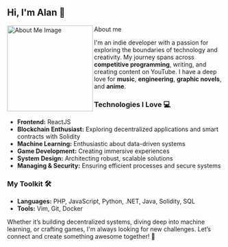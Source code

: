 ## Hi, I'm Alan 👋

<img align="left" src="https://github.com/alaRiveros/alanRiveros/blob/main/Images/about_me.gif" width="200" alt="About Me Image"> About me

I'm an indie developer with a passion for exploring the boundaries of technology and creativity. My journey spans across **competitive programming**, writing, and creating content on YouTube. I have a deep love for **music**, **engineering**, **graphic novels**, and **anime**.

### Technologies I Love 💻

- **Frontend:** ReactJS
- **Blockchain Enthusiast:** Exploring decentralized applications and smart contracts with Solidity
- **Machine Learning:** Enthusiastic about data-driven systems
- **Game Development:** Creating immersive experiences
- **System Design:** Architecting robust, scalable solutions
- **Managing & Security:** Ensuring efficient processes and secure systems

### My Toolkit 🛠️

- **Languages:** PHP, JavaScript, Python, .NET, Java, Solidity, SQL
- **Tools:** Vim, Git, Docker

Whether it’s building decentralized systems, diving deep into machine learning, or crafting games, I'm always looking for new challenges. Let’s connect and create something awesome together! 🚀
